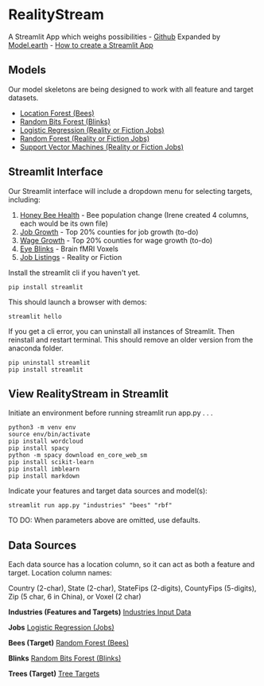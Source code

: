 # RealityStream
A Streamlit App which weighs possibilities - <a href="https://github.com/ModelEarth/RealityStream/">Github</a>
Expanded by <a href="https://Model.earth">Model.earth</a> - <a href="https://docs.streamlit.io/get-started/tutorials/create-an-app">How to create a Streamlit App</a>
<!-- For ML Classification. -->

## Models

Our model skeletons are being designed to work with all feature and target datasets.

- [Location Forest (Bees)](models/location-forest)
- [Random Bits Forest (Blinks)](models/random-bits-forest)
- [Logistic Regression (Reality or Fiction Jobs)](models/reality-or-fiction)
- [Random Forest (Reality or Fiction Jobs)](models/reality-or-fiction)
- [Support Vector Machines (Reality or Fiction Jobs)](models/reality-or-fiction)

## Streamlit Interface

Our Streamlit interface will include a dropdown menu for selecting targets, including:
1. [Honey Bee Health](output/bees/) - Bee population change (Irene created 4 columns, each would be its own file)
2. [Job Growth](input/industries/) - Top 20% counties for job growth (to-do)
3. [Wage Growth](input/industries/) - Top 20% counties for wage growth (to-do)
4. [Eye Blinks](output/blinks/) - Brain fMRI Voxels
5. [Job Listings](output/jobs/) - Reality or Fiction

Install the streamlit cli if you haven't yet.

	pip install streamlit

This should launch a browser with demos:

	streamlit hello

If you get a cli error, you can uninstall all instances of Streamlit. Then reinstall and restart terminal.  This should remove an older version from the anaconda folder.

	pip uninstall streamlit
	pip install streamlit

## View RealityStream in Streamlit

Initiate an environment before running streamlit run app.py . . .

	python3 -m venv env
	source env/bin/activate
	pip install wordcloud
	pip install spacy
	python -m spacy download en_core_web_sm
	pip install scikit-learn
	pip install imblearn
	pip install markdown

Indicate your features and target data sources and model(s):

	streamlit run app.py "industries" "bees" "rbf"

TO DO: When parameters above are omitted, use defaults.

## Data Sources

Each data source has a location column, so it can act as both a feature and target. Location column names:

Country (2-char), State (2-char), StateFips (2-digits), CountyFips (5-digits), Zip (5 char, 6 in China), or Voxel (2 char)

**Industries (Features and Targets)**
<a href="input/industries/">Industries Input Data</a>

**Jobs**
<a href="models/reality-or-fiction/">Logistic Regression (Jobs)</a>

**Bees (Target)**
<a href="input/bees/">Random Forest (Bees)</a>

**Blinks**
<a href="models/random-bits-forest/">Random Bits Forest (Blinks)</a><br>

**Trees (Target)**
[Tree Targets](input/trees/)